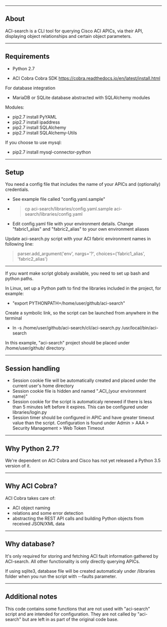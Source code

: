 ---------------
About
---------------

ACI-search is a CLI tool for querying Cisco ACI APICs, via their API, displaying object relationships and certain object parameters.


---------------
Requirements
---------------

- Python 2.7

- ACI Cobra
Cobra SDK
https://cobra.readthedocs.io/en/latest/install.html

For database integration
- MariaDB or SQLite database abstracted with SQLAlchemy modules

Modules:
- pip2.7 install PyYAML
- pip2.7 install ipaddress
- pip2.7 install SQLAlchemy
- pip2.7 install SQLAlchemy-Utils

If you choose to use mysql:
- pip2.7 install mysql-connector-python

---------------
Setup
---------------

You need a config file that includes the name of your APICs and (optionally) credentials.
* See example file called "config.yaml.sample"
* > cp aci-search/libraries/config.yaml.sample aci-search/libraries/config.yaml
* Edit config.yaml file with your environment details. Change "fabric1_alias" and "fabric2_alias" to your own environment aliases

Update aci-search.py script with your ACI fabric environment names in following line:
> parser.add_argument('env', nargs='?', choices=('fabric1_alias', 'fabric2_alias')

---------------

If you want make script globaly available, you need to set up bash and python paths.

In Linux, set up a Python path to find the libraries included in the project, for example:
* "export PYTHONPATH=/home/user/github/aci-search"

Create a symbolic link, so the script can be launched from anywhere in the terminal
* ln -s /home/user/github/aci-search/cli/aci-search.py  /usr/local/bin/aci-search

In this example, "aci-search" project should be placed under /home/user/github/ directory.

---------------
Session handling
---------------

* Session cookie file will be automatically created and placed under the current user's home directory
* Session cookie file is hidden and named ".ACI_(your environment name)"
* Session cookie for the script is automaticaly renewed if there is less than 5 minutes left before it expires. This can be configured under libraries/login.py
* Session timer should be configured in APIC and have greater timeout value than the script. Configuration is found under Admin > AAA > Security Management > Web Token Timeout


---------------
Why Python 2.7?
---------------

We're dependent on ACI Cobra and Cisco has not yet released a Python 3.5 version of it.


---------------
Why ACI Cobra?
---------------

ACI Cobra takes care of:
- ACI object naming
- relations and some error detection
- abstracting the REST API calls and building Python objects from received JSON/XML data


---------------
Why database?
---------------

It's only required for storing and fetching ACI fault information gathered by ACI-search.
All other functionality is only directly querying APICs.

If using sqlite3, database file will be created automaticaly under /libraries folder when you run the script with --faults parameter.

---------------
Additional notes
---------------

This code contains some functions that are not used with "aci-search" script and are intended for configuration. They are not called by "aci-search" but are left in as part of the original code base.
